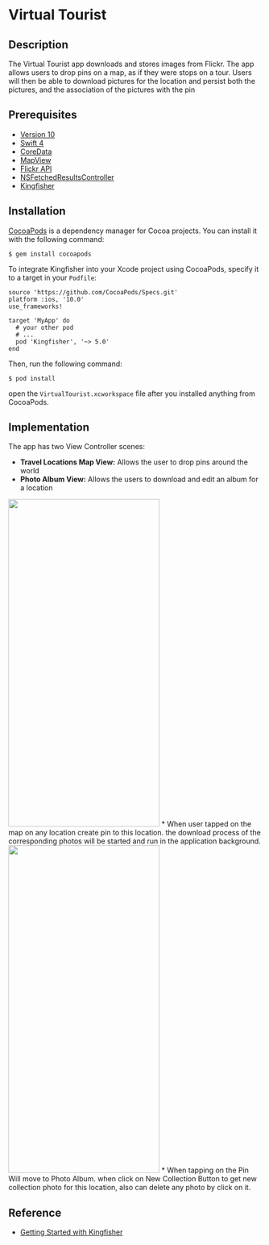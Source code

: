 # Virtual Tourist

## Description
The Virtual Tourist app downloads and stores images from Flickr. The app allows users to drop pins on a map, as if they were stops on a tour. Users will then be able to download pictures for the location and persist both the pictures, and the association of the pictures with the pin

## Prerequisites
* [Version 10 ](https://developer.apple.com/xcode/)
* [Swift 4](https://developer.apple.com/swift/)
* [CoreData](https://developer.apple.com/documentation/coredata)
* [MapView](https://developer.apple.com/documentation/mapkit/mkmapview)
* [Flickr API](https://www.flickr.com/services/api/)
* [NSFetchedResultsController](https://developer.apple.com/documentation/coredata/nsfetchedresultscontroller)
* [Kingfisher](https://github.com/onevcat/Kingfisher)

## Installation

[CocoaPods](https://cocoapods.org) is a dependency manager for Cocoa projects. You can install it with the following command:

```$ gem install cocoapods```

To integrate Kingfisher into your Xcode project using CocoaPods, specify it to a target in your ```Podfile```:

```
source 'https://github.com/CocoaPods/Specs.git'
platform :ios, '10.0'
use_frameworks!

target 'MyApp' do
  # your other pod
  # ...
  pod 'Kingfisher', '~> 5.0'
end
```

Then, run the following command:

```$ pod install```

open the ```VirtualTourist.xcworkspace``` file after you installed anything from CocoaPods.

## Implementation
The app has two View Controller scenes:

* **Travel Locations Map View:** Allows the user to drop pins around the world
* **Photo Album View:** Allows the users to download and edit an album for a location

<img src="https://user-images.githubusercontent.com/46223108/52563202-c66f1080-2e11-11e9-8feb-3775e3bf4aa7.png" width="300" height="650">
* When user tapped on the map on any location create pin to this location. the download process of the corresponding photos will be started and run in the application background.

<img src="https://user-images.githubusercontent.com/46223108/52563395-5745ec00-2e12-11e9-9256-cc15b417fad3.png" width="300" height="650">
* When tapping on the Pin Will move to Photo Album. when click on New Collection Button to get new collection photo for this location, also can delete any photo by click on it. 

## Reference
* [Getting Started with Kingfisher](https://github.com/onevcat/Kingfisher/wiki/Getting-Started-with-Kingfisher)
